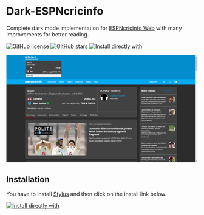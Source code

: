 # Dark-ESPNcricinfo

Complete dark mode implementation for [ESPNcricinfo Web](https://www.espncricinfo.com/) with many improvements for better reading.

[![GitHub license](https://img.shields.io/github/license/Naereen/StrapDown.js.svg)](https://github.com/faizananwerali/dark-espncricinfo/blob/master/LICENSE) [![GitHub stars](https://img.shields.io/github/stars/Naereen/StrapDown.js.svg?style=social&label=Star&maxAge=2592000)](https://GitHub.com/faizananwerali/dark-espncricinfo/stargazers/) [![Install directly with](https://img.shields.io/badge/Install%20directly%20with-Stylus-116b59.svg?longCache=true&style=flat)](https://raw.githubusercontent.com/faizananwerali/dark-espncricinfo/master/es.user.styl)

![Dark ESPNcricinfo](https://raw.githubusercontent.com/faizananwerali/dark-espncricinfo/master/images/preview.png)

## Installation

You have to install [Stylus](https://add0n.com/stylus.html) and then click on the install link below.

[![Install directly with](https://img.shields.io/badge/Install%20directly%20with-Stylus-116b59.svg?longCache=true&style=flat)](https://raw.githubusercontent.com/faizananwerali/dark-espncricinfo/master/es.user.styl) 